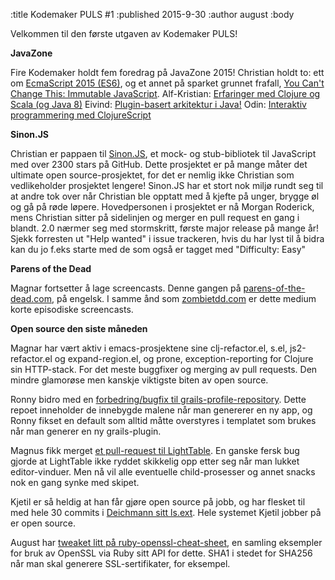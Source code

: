:title Kodemaker PULS #1
:published 2015-9-30
:author august
:body

Velkommen til den første utgaven av Kodemaker PULS!

**JavaZone**

Fire Kodemaker holdt fem foredrag på JavaZone 2015!
Christian holdt to: ett om [EcmaScript 2015 (ES6)](https://vimeo.com/138956041), og et annet på sparket grunnet frafall, [You Can't Change This: Immutable JavaScript](https://vimeo.com/138873443).
Alf-Kristian: [Erfaringer med Clojure og Scala (og Java 8)](https://vimeo.com/138955227)
Eivind: [Plugin-basert arkitektur i Java!](https://vimeo.com/138954653)
Odin: [Interaktiv programmering med ClojureScript](https://vimeo.com/138862375)

**Sinon.JS**

Christian er pappaen til [Sinon.JS](http://sinonjs.org/), et mock- og stub-bibliotek til JavaScript med over 2300 stars på
GitHub. Dette prosjektet er på mange måter det ultimate open source-prosjektet, for det er nemlig ikke Christian som vedlikeholder prosjektet lengere! Sinon.JS har et stort nok miljø rundt seg til at andre tok over når Christian ble opptatt med å kjefte på unger, brygge øl og gå på røde løpere. Hovedpersonen i prosjektet er nå Morgan Roderick, mens Christian sitter på sidelinjen og merger en pull request en gang i blandt. 2.0 nærmer seg med stormskritt, første major release på mange år! Sjekk forresten ut "Help wanted" i issue trackeren, hvis du har lyst til å bidra kan du jo f.eks starte med de som også er tagget med "Difficulty: Easy"

**Parens of the Dead**

Magnar fortsetter å lage screencasts. Denne gangen på [parens-of-the-dead.com](http://parens-of-the-dead.com/), på engelsk. I samme ånd som [zombietdd.com](http://zombietdd.com/) er dette medium korte episodiske screencasts.

**Open source den siste måneden**

Magnar har vært aktiv i emacs-prosjektene sine clj-refactor.el, s.el, js2-refactor.el og expand-region.el, og prone, exception-reporting for Clojure sin HTTP-stack. For det meste buggfixer og merging av pull requests. Den mindre glamorøse men kanskje viktigste biten av open source.

Ronny bidro med en [forbedring/bugfix til grails-profile-repository](https://github.com/grails/grails-profile-repository/commit/c1cbc583469fd2e6fa2f03d2c75d5288dc4f74d0). Dette repoet inneholder de innebygde malene når man genererer en ny app, og Ronny fikset en default som alltid måtte overstyres i templatet som brukes når man generer en ny grails-plugin.

Magnus fikk merget [et pull-request til LightTable](https://github.com/LightTable/LightTable/pull/1964). En ganske fersk bug gjorde at LightTable ikke ryddet skikkelig opp etter seg når man lukket editor-vinduer. Men nå vil alle eventuelle child-prosesser og annet snacks nok en gang synke med skipet.

Kjetil er så heldig at han får gjøre open source på jobb, og har flesket til med hele 30 commits i [Deichmann sitt ls.ext](https://github.com/digibib/ls.ext). Hele systemet Kjetil jobber på er open source.

August har [tweaket litt på ruby-openssl-cheat-sheet](https://github.com/augustl/ruby-openssl-cheat-sheet), en samling eksempler for bruk av OpenSSL via Ruby sitt API for dette. SHA1 i stedet for SHA256 når man skal generere SSL-sertifikater, for
eksempel.